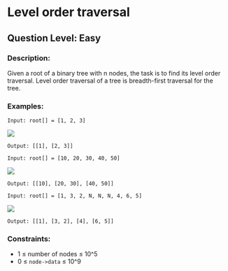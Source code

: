 # Level order traversal
## Question Level: Easy
### Description:
Given a root of a binary tree with n nodes, the task is to find its level order traversal. Level order traversal of a tree is breadth-first traversal for the tree.

### Examples:
```
Input: root[] = [1, 2, 3]
```
<img src="https://media.geeksforgeeks.org/img-practice/prod/addEditProblem/700511/Web/Other/blobid0_1738405019.png"><br>
```
Output: [[1], [2, 3]]
```
```
Input: root[] = [10, 20, 30, 40, 50]
```
<img src="https://media.geeksforgeeks.org/img-practice/prod/addEditProblem/700511/Web/Other/blobid2_1738405085.png"><br>
```
Output: [[10], [20, 30], [40, 50]]
```
```
Input: root[] = [1, 3, 2, N, N, N, 4, 6, 5]
```
<img src="https://media.geeksforgeeks.org/img-practice/prod/addEditProblem/700511/Web/Other/blobid3_1738405128.png"><br>
```
Output: [[1], [3, 2], [4], [6, 5]]
```

### Constraints:

- 1 ≤ number of nodes ≤ 10^5
- 0 ≤ `node->data` ≤ 10^9